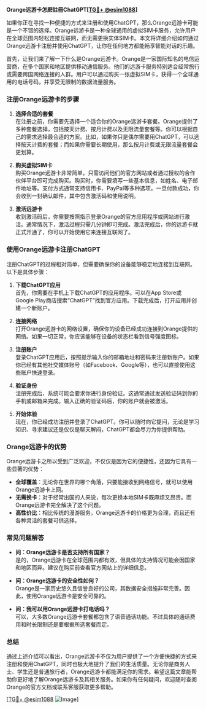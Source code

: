 **Orange远游卡怎麽註冊ChatGPT[[TG💪+ @esim1088](https://t.me/s/esim1088)]**

如果你正在寻找一种便捷的方式来注册和使用ChatGPT，那么Orange远游卡可能是一个不错的选择。Orange远游卡是一种全球通用的虚拟SIM卡服务，允许用户在全球范围内轻松连接互联网，而无需更换实体SIM卡。本文将详细介绍如何通过Orange远游卡注册并使用ChatGPT，让你在任何地方都能畅享智能对话的乐趣。

首先，让我们来了解一下什么是Orange远游卡。Orange是一家国际知名的电信运营商，在多个国家和地区提供移动通信服务。他们的远游卡服务特别适合经常旅行或需要跨国网络连接的人群。用户可以通过购买一张虚拟SIM卡，获得一个全球通用的电话号码，并享受无限制的数据流量服务。

### 注册Orange远游卡的步骤

1. **选择合适的套餐**  
   在注册之前，你需要先选择一个适合你的Orange远游卡套餐。Orange提供了多种套餐选择，包括按天计费、按月计费以及无限流量套餐等。你可以根据自己的需求选择最合适的方案。比如，如果你只是偶尔需要用ChatGPT，可以选择按天计费的套餐；而如果你需要长期使用，那么按月计费或无限流量套餐会更划算。

2. **购买虚拟SIM卡**  
   购买Orange远游卡非常简单，只需访问他们的官方网站或者通过授权的合作伙伴平台即可完成购买。购买时，你需要填写一些基本信息，如姓名、电子邮件地址等。支付方式通常支持信用卡、PayPal等多种选项。一旦付款成功，你会收到一封确认邮件，其中包含激活码和使用说明。

3. **激活远游卡**  
   收到激活码后，你需要按照指示登录Orange的官方应用程序或网站进行激活。通常情况下，激活过程只需几分钟即可完成。激活完成后，你的远游卡就正式开通了，你可以开始使用它来连接互联网了。

### 使用Orange远游卡注册ChatGPT

注册ChatGPT的过程相对简单，但需要确保你的设备能够稳定地连接到互联网。以下是具体步骤：

1. **下载ChatGPT应用**  
   首先，你需要在手机上下载ChatGPT的应用程序。可以在App Store或Google Play商店搜索“ChatGPT”找到官方应用。下载完成后，打开应用并创建一个新账户。

2. **连接网络**  
   打开Orange远游卡的网络设置，确保你的设备已经成功连接到Orange提供的网络。如果一切正常，你应该能够在设备的状态栏看到信号强度图标。

3. **注册账户**  
   登录ChatGPT应用后，按照提示输入你的邮箱地址和密码来注册新账户。如果你已经有其他社交媒体账号（如Facebook、Google等），也可以直接使用这些账户快速登录。

4. **验证身份**  
   注册完成后，系统可能会要求你进行身份验证。这通常通过发送验证码到你的手机或邮箱来完成。输入正确的验证码后，你的账户就会被激活。

5. **开始体验**  
   现在，你已经成功注册并登录了ChatGPT。你可以随时向它提问，无论是学习知识、寻求建议还是仅仅是聊天解闷，ChatGPT都会尽力为你提供帮助。

### Orange远游卡的优势

Orange远游卡之所以受到广泛欢迎，不仅仅是因为它的便捷性，还因为它具有一些显著的优势：

- **全球覆盖**：无论你在世界的哪个角落，只要能接收到网络信号，就可以使用Orange远游卡上网。
- **无需换卡**：对于经常出国的人来说，每次更换本地SIM卡既麻烦又昂贵。而Orange远游卡完全解决了这个问题。
- **高性价比**：相比传统的漫游服务，Orange远游卡的价格更为合理，而且还有各种灵活的套餐可供选择。

### 常见问题解答

- **问：Orange远游卡是否支持所有国家？**  
  是的，Orange远游卡在全球范围内都有效，但具体的支持情况可能会因国家和地区而异。建议在购买前查看官方网站上的详细信息。

- **问：Orange远游卡的安全性如何？**  
  Orange是一家历史悠久且信誉良好的公司，其数据安全措施非常完善。因此，使用Orange远游卡是安全可靠的。

- **问：我可以用Orange远游卡打电话吗？**  
  可以，大多数Orange远游卡套餐都包含了语音通话功能。不过具体的通话费用和时长限制还是要根据所选套餐而定。

### 总结

通过上述介绍可以看出，Orange远游卡不仅为用户提供了一个方便快捷的方式来注册和使用ChatGPT，同时也极大地提升了我们的生活质量。无论你是商务人士、学生还是普通旅行者，Orange远游卡都能满足你的需求。希望这篇文章能帮助你更好地了解Orange远游卡及其相关服务。如果你有任何疑问，欢迎随时查阅Orange的官方文档或联系客服获取更多帮助。

[[TG💪+ @esim1088](https://t.me/s/esim1088) ![Image](https://i.postimg.cc/4NQfJmqS/Snipaste-2025-05-13-00-14-12.png)]